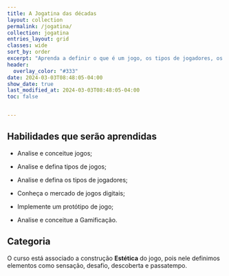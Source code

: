 ```yaml
---
title: A Jogatina das décadas
layout: collection
permalink: /jogatina/
collection: jogatina
entries_layout: grid
classes: wide
sort_by: order
excerpt: "Aprenda a definir o que é um jogo, os tipos de jogadores, os tipos de jogos eletrônicos, história de jogos eletrônicos e as formas de monetização."
header:
  overlay_color: "#333"
date: 2024-03-03T08:48:05-04:00
show_date: true
last_modified_at: 2024-03-03T08:48:05-04:00
toc: false


---
```


## Habilidades que serão aprendidas

- Analise e conceitue jogos;

- Analise e defina tipos de jogos;

- Analise e defina os tipos de jogadores;

- Conheça o mercado de jogos digitais;

- Implemente um protótipo de jogo;

- Analise e conceitue a Gamificação.

## Categoria

 O curso está associado a construção **Estética** do jogo, pois nele definimos elementos como sensação, desafio, descoberta e passatempo.

